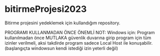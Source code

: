 # bitirmeProjesi2023

Bitirme projesini yedeklemek için kullandığım repository.

PROGRAMI KULLANMADAN ÖNCE ÖNEMLİ NOT:
Windows için:
	Program kullanılmadan önce MUTLAKA güvenlik duvarına girip program için tüm izinler verilmeli,
  aksi takdirde program sadece Local Host ile konuşabilir. (başlangıçta windowsun kendi istediği izin yeterli değil)
